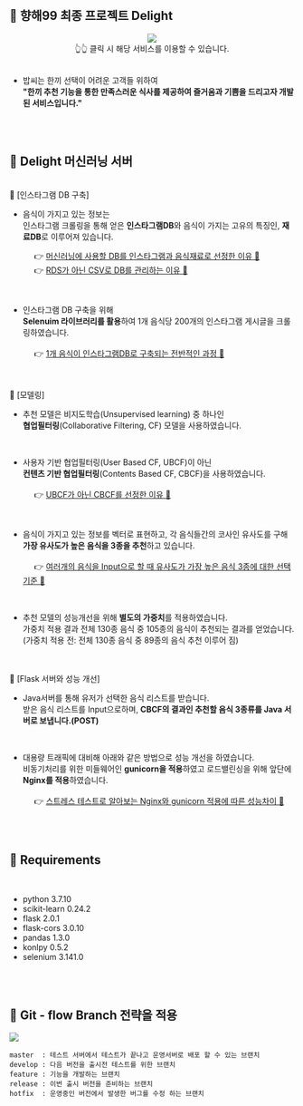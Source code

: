 <br>

## **🚩 향해99 최종 프로젝트 Delight**
<div align="center">
  <a href="https://delight99.co.kr">
  <img src="https://images.velog.io/images/zpswl45/post/769180e5-fb06-46aa-b553-07a68338945a/%E1%84%80%E1%85%B5%E1%86%BA%E1%84%92%E1%85%A5%E1%84%87%E1%85%B3%20%E1%84%85%E1%85%B5%E1%84%83%E1%85%B3%E1%84%86%E1%85%B5%E1%84%8B%E1%85%AD%E1%86%BC%20%E1%84%85%E1%85%A9%E1%84%80%E1%85%A9.png"/>
  </a>
  <br>
  👆👆 클릭 시 해당 서비스를 이용할 수 있습니다.
</div>

<br>

- 밥씨는 한끼 선택이 어려운 고객들 위하여<br>
  **"한끼 추천 기능을 통한 만족스러운 식사를 제공하여 즐거움과 기쁨을 드리고자 개발 된 서비스입니다."**


<br>
<br>

## **🚩 Delight 머신러닝 서버**
<br>
 🔹 [인스타그램 DB 구축]

- 음식이 가지고 있는 정보는 <br>
  인스타그램 크롤링을 통해 얻은 **인스타그램DB**와 음식이 가지는 고유의 특징인, **재료DB**로 이루어져 있습니다.

  &nbsp;&nbsp;&nbsp;&nbsp;&nbsp;👉 <a href=""> 머신러닝에 사용할 DB를 인스타그램과 음식재료로 선정한 이유 📝</a><br>
  &nbsp;&nbsp;&nbsp;&nbsp;&nbsp;👉 <a href=""> RDS가 아닌 CSV로 DB를 관리하는 이유 📝</a>

  <br>
- 인스타그램 DB 구축을 위해 <br>
  **Selenuim 라이브러리를 활용**하여 1개 음식당 200개의 인스타그램 게시글을 크롤링하였습니다.
  <br>
  <br>
  &nbsp;&nbsp;&nbsp;&nbsp;&nbsp;👉 <a href="https://github.com/Team-Delight/Delight-MachineLearning-Application/blob/develop/util/instagram_preprocessing/ref_instagram_preprocessing.ipynb">1개 음식이 인스타그램DB로 구축되는 전반적인 과정 📝</a>
<br>
<br>
🔹 [모델링]

- 추천 모델은 비지도학습(Unsupervised learning) 중 하나인<br>
  **협업필터링**(Collaborative Filtering, CF) 모델을 사용하였습니다.
  
  <br>
- 사용자 기반 협업필터링(User Based CF, UBCF)이 아닌<br>
  **컨텐츠 기반 협업필터링**(Contents Based CF, CBCF)을 사용하였습니다.
  <br>
  <br>
  &nbsp;&nbsp;&nbsp;&nbsp;&nbsp;👉 <a href="">UBCF가 아닌 CBCF를 선정한 이유 📝</a>
  
  <br>
- 음식이 가지고 있는 정보를 벡터로 표현하고, 각 음식들간의 코사인 유사도를 구해<br>
  **가장 유사도가 높은 음식을 3종을 추천**하고 있습니다.
  <br>
  <br>
  &nbsp;&nbsp;&nbsp;&nbsp;&nbsp;👉 <a href="">여러개의 음식을 Input으로 할 때 유사도가 가장 높은 음식 3종에 대한 선택기준 📝</a>
  
  <br>
- 추천 모델의 성능개선을 위해 **별도의 가중치**를 적용하였습니다.<br>
  가중치 적용 결과 전체 130종 음식 중 105종의 음식이 추천되는 결과를 얻었습니다.<br>
  (가중치 적용 전: 전체 130종 음식 중 89종의 음식 추천 이루어 짐)

<br>
<br>
🔹 [Flask 서버와 성능 개선]

- Java서버를 통해 유저가 선택한 음식 리스트를 받습니다.<br>
  받은 음식 리스트를 Input으로하며, **CBCF의 결과인 추천할 음식 3종류를 Java 서버로 보냅니다.(POST)**

  <br>
- 대용량 트래픽에 대비해 아래와 같은 방법으로 성능 개선을 하였습니다.<br>
  비동기처리를 위한 미들웨어인 **gunicorn을 적용**하였고 로드밸린싱을 위해 앞단에 **Nginx를 적용**하였습니다.
  <br>
  <br>
  &nbsp;&nbsp;&nbsp;&nbsp;&nbsp;👉 <a href="">스트레스 테스트로 알아보는 Nginx와 gunicorn 적용에 따른 성능차이 📝</a>

<br>
<br>

  ## **🚩 Requirements**
<br>

- python 3.7.10<br>
- scikit-learn 0.24.2<br>
- flask 2.0.1<br>
- flask-cors 3.0.10<br>
- pandas 1.3.0<br>
- konlpy 0.5.2<br>
- selenium 3.141.0

<br>
<br>

## 🚩 **Git - flow Branch 전략을 적용**
![](https://images.velog.io/images/zpswl45/post/7ecffd87-3dde-4abc-b7e3-9971b3a75dd9/%E1%84%89%E1%85%B3%E1%84%8F%E1%85%B3%E1%84%85%E1%85%B5%E1%86%AB%E1%84%89%E1%85%A3%E1%86%BA_2021-07-30_%E1%84%8B%E1%85%A9%E1%84%92%E1%85%AE_3.48.33.png)


```
master  : 테스트 서버에서 테스트가 끝나고 운영서버로 배포 할 수 있는 브랜치
develop : 다음 버전을 출시전 테스트를 위한 브랜치 
feature : 기능을 개발하는 브랜치
release : 이번 출시 버전을 준비하는 브랜치
hotfix  : 운영중인 버전에서 발생한 버그를 수정 하는 브랜치
```
